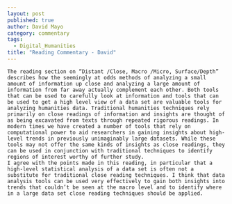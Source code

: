 ```yaml
---
layout: post
published: true
author: David Mayo
category: commentary
tags: 
  - Digital_Humanities
title: "Reading Commentary - David"
---
```


	The reading section on “Distant /Close, Macro /Micro, Surface/Depth” describes how the seemingly at odds methods of analyzing a small amount of information up close and analyzing a large amount of information from far away actually complement each other. Both tools that can be used to carefully look at information and tools that can be used to get a high level view of a data set are valuable tools for analyzing humanities data. Traditional humanities techniques rely primarily on close readings of information and insights are thought of as being excavated from texts through repeated rigorous readings. In modern times we have created a number of tools that rely on computational power to aid researchers in gaining insights about high-level trends in previously unimaginably large datasets. While these tools may not offer the same kinds of insights as close readings, they can be used in conjunction with traditional techniques to identify regions of interest worthy of further study.
	I agree with the points made in this reading, in particular that a high-level statistical analysis of a data set is often not a substitute for traditional close reading techniques. I think that data analysis tools can be used very effectively to gain both insights into trends that couldn’t be seen at the macro level and to identify where in a large data set close reading techniques should be applied.
